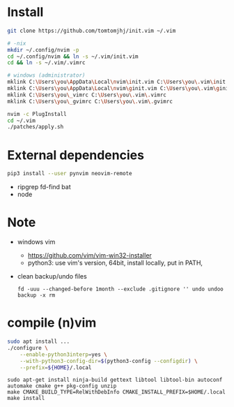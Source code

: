 # Install

```sh
git clone https://github.com/tomtomjhj/init.vim ~/.vim

# -nix
mkdir ~/.config/nvim -p
cd ~/.config/nvim && ln -s ~/.vim/init.vim
cd && ln -s ~/.vim/.vimrc

# windows (administrator)
mklink C:\Users\you\AppData\Local\nvim\init.vim C:\Users\you\.vim\init.vim
mklink C:\Users\you\AppData\Local\nvim\ginit.vim C:\Users\you\.vim\ginit.vim
mklink C:\Users\you\_vimrc C:\Users\you\.vim\.vimrc
mklink C:\Users\you\_gvimrc C:\Users\you\.vim\.gvimrc

nvim -c PlugInstall
cd ~/.vim
./patches/apply.sh
```

# External dependencies
```sh
pip3 install --user pynvim neovim-remote
```
* ripgrep fd-find bat
* node

# Note
* windows vim
    * https://github.com/vim/vim-win32-installer
    * python3: use vim's version, 64bit, install locally, put in PATH,

* clean backup/undo files
  ```
  fd -uuu --changed-before 1month --exclude .gitignore '' undo undoo backup -x rm
  ```

# compile (n)vim
```bash
sudo apt install ...
./configure \
    --enable-python3interp=yes \
    --with-python3-config-dir=$(python3-config --configdir) \
    --prefix=${HOME}/.local
```

```
sudo apt-get install ninja-build gettext libtool libtool-bin autoconf automake cmake g++ pkg-config unzip
make CMAKE_BUILD_TYPE=RelWithDebInfo CMAKE_INSTALL_PREFIX=$HOME/.local
make install
```
